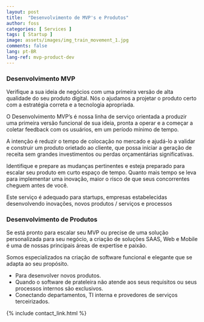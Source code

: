 ```yaml
---
layout: post
title:  "Desenvolvimento de MVP's e Produtos"
author: foss
categories: [ Services ]
tags: [ Startup ]
image: assets/images/img_train_movement_1.jpg
comments: false
lang: pt-BR
lang-ref: mvp-product-dev
---
```

### Desenvolvimento MVP

Verifique a sua ideia de negócios com uma primeira versão de alta qualidade do seu produto digital. Nós o ajudamos a projetar o produto certo com a estratégia correta e a tecnologia apropriada. 

O Desenvolvimento MVP’s é nossa linha de serviço orientada a produzir uma primeira versão funcional de sua ideia, pronta a operar e a começar a coletar feedback com os usuários, em um período mínimo de tempo. 

A intenção é reduzir o tempo de colocação no mercado e ajudá-lo a validar e construir um produto orietado ao cliente, que possa iniciar a geração de receita sem grandes investimentos ou perdas orçamentárias significativas. 

Identifique e prepare as mudanças pertinentes e esteja preparado para escalar seu produto em curto espaço de tempo. Quanto mais tempo se leva para implementar uma inovação, maior o risco de que seus concorrentes cheguem antes de você.  

Este serviço é adequado para startups, empresas estabelecidas desenvolvendo inovações, novos produtos / serviços e processos

### Desenvolvimento de Produtos
Se está pronto para escalar seu MVP ou precise de uma solução personalizada para seu negócio, a criação de soluções SAAS, Web e Mobile é uma de nossas principais áreas de expertise e paixão.  

Somos especializados na criação de software funcional e elegante que se adapta ao seu propósito.  

- Para desenvolver novos produtos.  
- Quando o software de prateleira não atende aos seus requisitos ou seus processos internos são exclusivos.  
- Conectando departamentos, TI interna e provedores de serviços terceirizados.  


{% include contact_link.html %}
